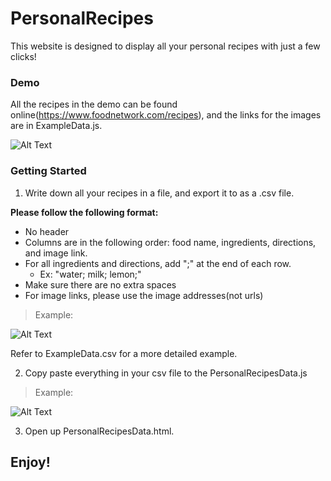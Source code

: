 # PersonalRecipes
This website is designed to display all your personal recipes with just a few clicks!

### Demo
All the recipes in the demo can be found online(https://www.foodnetwork.com/recipes), and the links for the images are in ExampleData.js.

![Alt Text](https://im4.ezgif.com/tmp/ezgif-4-3aa456bc7914.gif)

### Getting Started 
1. Write down all your recipes in a file, and export it to as a .csv file.

__Please follow the following format:__ 
- No header 
- Columns are in the following order: food name, ingredients, directions, and image link.
- For all ingredients and directions, add ";" at the end of each row.
  - Ex: "water; milk; lemon;"
- Make sure there are no extra spaces
- For image links, please use the image addresses(not urls)

> Example: 

![Alt Text](https://i.ibb.co/z63fMsQ/Screen-Shot-2020-09-20-at-4-01-56-PM.png)

Refer to ExampleData.csv for a more detailed example. 

2. Copy paste everything in your csv file to the PersonalRecipesData.js

> Example: 

![Alt Text](https://i.ibb.co/BLVk8Sr/a.gif)

3. Open up PersonalRecipesData.html. 

## Enjoy! 

